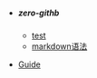 
* ##### zero-githb

    * [test](./zero/test.md)
    * [markdown语法](./docs/markdown语法.md)

    

* [Guide](./docs/Guide.md)

